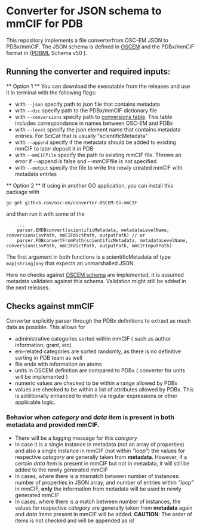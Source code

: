 # Converter for JSON schema to mmCIF for PDB

This repository implements a file converterfrom OSC-EM JSON to PDBx/mmCIF.
The JSON schema is defined in [OSCEM](https://github.com/osc-em/OSCEM_Schemas/) and  the PDBx/mmCIF format in ([PDBML](https://mmcif.wwpdb.org/dictionaries/ascii/mmcif_pdbx_v50.dic) Schema v50 ).


## Running the converter and required inputs:
** Option 1 ** 
You can download the executable from the releases and use it in terminal with the following flags: 
* with `--json` specify path to json file that contains metadata
* with `--dic` specify path to the PDBx/mmCIF dictionary file
* with `--conversions` specify path to [conversions table](https://github.com/openem/LS_Metadata_reader/). This table includes correspondance in names between OSC-EM and PDBx
* with `--level` specify the json element name that contains metadata entries. For SciCat that is usually "scientificMetadata"
* with `--append` specify if the metadata should be added to existing mmCIF to later deposit it in PDB
* with `--mmCIFfile` specify the path to existing mmCIF file. Throws an error if --append is false and --mmCIFfile is not specified
* with `--output` specify the file to write the newly created mmCIF with metadata entries

** Option 2 **
If using in another GO application, you can install this package with 
```
go get github.com/osc-em/converter-OSCEM-to-mmCIF 
```
and then run it with some of the 

```import parser "github.com/osc-em/converter-OSCEM-to-mmCIF/parser"
    ...
    parser.EMDBconvert(scientificMetadata, metadataLevelName, conversionsCsvPath, mmCIFdictPath, outputPath) // or
    parser.PDBconvertFromPath(scientificMetadata, metadataLevelName, conversionsCsvPath, mmCIFdictPath, outputPath, mmCIFInputPath)
```
The first argument in both functions is a scientificMetadata of type `map[string]any` that expects an unmarshalled JSON. 

Here no checks against [OSCEM schema](https://github.com/osc-em/OSCEM_Schemas) are implemented, it is assumed metadata validates against this schema.  Validation might still be added in the next releases.



## Checks against mmCIF
Converter explicitly parser through the PDBx definitions to extract as much data as possible. This allows for
* administrative categories sorted within mmCIF ( such as author information, grant, etc)
* em-related categories are sorted randomly, as there is no definitive sorting in PDB team as well
* file ends with information on atoms
* units in OSCEM definition are compared to PDBx ( converter for units will be implemented )
* numeric values are checked to be within a range allowed by PDBs
* values  are checked to be within a list of attributes allowed by PDBx. This is additionally enhanced to match via regular expressions or other applicable logic. 

### Behavior when _category_ and _data item_ is present in both metadata and provided mmCIF. 
* There will be a logging message for this _category_
* In case it is a single instance in metadata (not an array of properties) and also a single instance in mmCIF (not within _"loop"_) the values for respective _category_ are generally taken from **metadata**. However, if a certain _data item_ is present in mmCIF but not in metadata, it will still be added to the newly generated mmCIF
* In cases, where there is a mismatch between number of instances: number of properties in JSON array, and number of entries within _"loop"_ in mmCIF, **only** the information from metadata will be used in newly generated mmCIF
* In cases, where there is a match between number of instances, the values for respective _category_ are generally taken from **metadata** again and _data items_ present in mmCIF will be added. **CAUTION**: The order of items is not checked and will be appended as is!